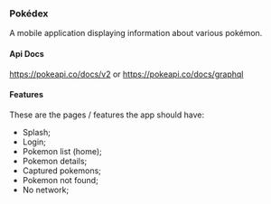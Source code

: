 ### Pokédex

A mobile application displaying information about various pokémon.

#### Api Docs

https://pokeapi.co/docs/v2 or https://pokeapi.co/docs/graphql

#### Features

These are the pages / features the app should have:

* Splash;
* Login;
* Pokemon list (home);
* Pokemon details;
* Captured pokemons;
* Pokemon not found;
* No network;
